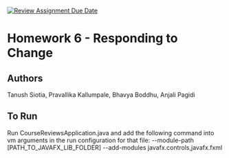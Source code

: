 [![Review Assignment Due Date](https://classroom.github.com/assets/deadline-readme-button-24ddc0f5d75046c5622901739e7c5dd533143b0c8e959d652212380cedb1ea36.svg)](https://classroom.github.com/a/DC1SF4uZ)
# Homework 6 - Responding to Change

## Authors
Tanush Siotia, Pravallika Kallumpale, Bhavya Boddhu, Anjali Pagidi

## To Run
Run CourseReviewsApplication.java and add the following command into vm arguments in the run configuration for that file:
--module-path [PATH_TO_JAVAFX_LIB_FOLDER] --add-modules javafx.controls,javafx.fxml
